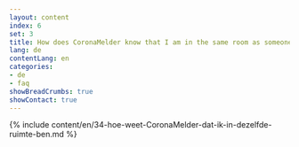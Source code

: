 ```yaml
---
layout: content
index: 6
set: 3
title: How does CoronaMelder know that I am in the same room as someone else?
lang: de
contentLang: en
categories:
- de
- faq
showBreadCrumbs: true
showContact: true
---
```

{% include content/en/34-hoe-weet-CoronaMelder-dat-ik-in-dezelfde-ruimte-ben.md %}

